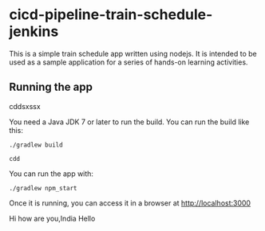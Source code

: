 # cicd-pipeline-train-schedule-jenkins

This is a simple train schedule app written using nodejs. It is intended to be used as a sample application for a series of hands-on learning activities.

## Running the app

cddsxssx

You need a Java JDK 7 or later to run the build. You can run the build like this:

    ./gradlew build
    
    cdd

You can run the app with:

    ./gradlew npm_start

Once it is running, you can access it in a browser at [http://localhost:3000](http://localhost:3000)

Hi how are you,India
Hello
